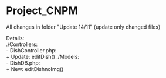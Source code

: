 # Project_CNPM
All changes in folder "Update 14/11" (update only changed files) <br/>

Details: <br/>
./Controllers: <br/>
    - DishController.php: <br/>
        + Update: editDish()
./Models: <br/>
    - DishDB.php: <br/>
        + New: editDishnoImg()
